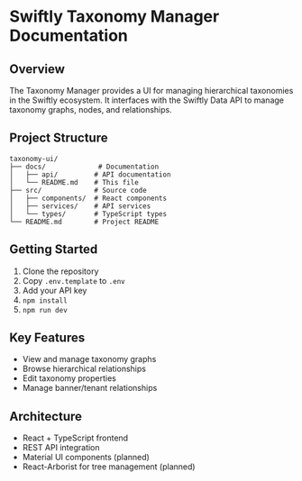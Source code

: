 # Swiftly Taxonomy Manager Documentation

## Overview

The Taxonomy Manager provides a UI for managing hierarchical taxonomies in the Swiftly ecosystem. It interfaces with the Swiftly Data API to manage taxonomy graphs, nodes, and relationships.

## Project Structure

```
taxonomy-ui/
├── docs/             # Documentation
│   ├── api/         # API documentation
│   └── README.md    # This file
├── src/             # Source code
│   ├── components/  # React components
│   ├── services/    # API services
│   └── types/       # TypeScript types
└── README.md        # Project README
```

## Getting Started

1. Clone the repository
2. Copy `.env.template` to `.env`
3. Add your API key
4. `npm install`
5. `npm run dev`

## Key Features

- View and manage taxonomy graphs
- Browse hierarchical relationships
- Edit taxonomy properties
- Manage banner/tenant relationships

## Architecture

- React + TypeScript frontend
- REST API integration
- Material UI components (planned)
- React-Arborist for tree management (planned)
